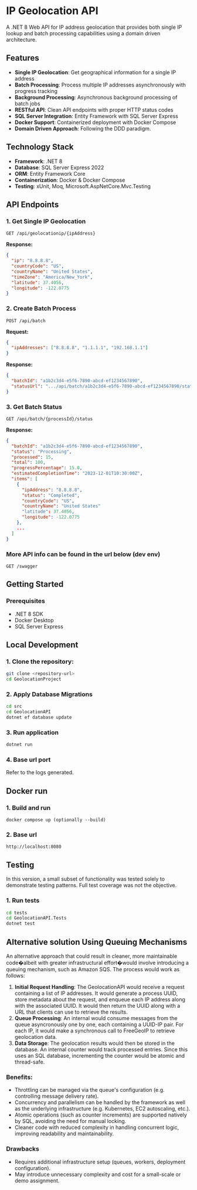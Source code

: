# IP Geolocation API

A .NET 8 Web API for IP address geolocation that provides both single IP lookup and batch processing capabilities using a domain driven architecture.

## Features

- **Single IP Geolocation**: Get geographical information for a single IP address
- **Batch Processing**: Process multiple IP addresses asynchronously with progress tracking
- **Background Processing**: Asynchronous background processing of batch jobs
- **RESTful API**: Clean API endpoints with proper HTTP status codes
- **SQL Server Integration**: Entity Framework with SQL Server Express
- **Docker Support**: Containerized deployment with Docker Compose
- **Domain Driven Approach**: Following the DDD paradigm.

## Technology Stack

- **Framework**: .NET 8
- **Database**: SQL Server Express 2022
- **ORM**: Entity Framework Core
- **Containerization**: Docker & Docker Compose
- **Testing**: xUnit, Moq, Microsoft.AspNetCore.Mvc.Testing

## API Endpoints

### 1. Get Single IP Geolocation
```http
GET /api/geolocationip/{ipAddress}
```
**Response:**

```json
{
  "ip": "8.8.8.8",
  "countryCode": "US",
  "countryName": "United States",
  "timeZone": "America/New_York",
  "latitude": 37.4056,
  "longitude": -122.0775
}
```
### 2. Create Batch Process
```http
POST /api/batch
```
**Request:**
```json
{
  "ipAddresses": ["8.8.8.8", "1.1.1.1", "192.168.1.1"]
}
```
**Response:**
```json
{
  "batchId": "a1b2c3d4-e5f6-7890-abcd-ef1234567890",
  "statusUrl": ".../api/batch/a1b2c3d4-e5f6-7890-abcd-ef1234567890/status"
}
```
### 3. Get Batch Status
```http
GET /api/batch/{processId}/status
```
**Response:**
```json
{
  "batchId": "a1b2c3d4-e5f6-7890-abcd-ef1234567890",
  "status": "Processing",
  "processed": 15,
  "total": 100,
  "progressPercentage": 15.0,
  "estimatedCompletionTime": "2023-12-01T10:30:00Z",
  "items": [
    {
      "ipAddress": "8.8.8.8",
      "status": "Completed",
      "countryCode": "US",
      "countryName": "United States"
      "latitude": 37.4056,
      "longitude": -122.0775
    },
    ...
  ]
}
```
### More API info can be found in the url below (dev env)
```http
GET /swagger
```

## Getting Started
### Prerequisites

- .NET 8 SDK
- Docker Desktop
- SQL Server Express

## Local Development
### 1. Clone the repository:
```bash
git clone <repository-url>
cd GeolocationProject
```
### 2. Apply Database Migrations
```bash
cd src
cd GeolocationAPI
dotnet ef database update
```
### 3. Run application
```bash
dotnet run
```
### 4. Base url port
Refer to the logs generated.
## Docker run
### 1. Build and run
```
docker compose up (optionally --build)
```
### 2. Base url
```
http://localhost:8080
```
## Testing

In this version, a small subset of functionality was tested solely to demonstrate testing patterns. Full test coverage was not the objective.

### 1. Run tests
```bash
cd tests
cd GeolocationAPI.Tests
dotnet test
```

## Alternative solution Using Queuing Mechanisms
An alternative approach that could result in cleaner, more maintainable code�albeit with greater infrastructural effort�would involve introducing a queuing mechanism, such as Amazon SQS. The process would work as follows:
1. **Initial Request Handling**:
The GeolocationAPI would receive a request containing a list of IP addresses. It would generate a process UUID, store metadata about the request, and enqueue each IP address along with the associated UUID. It would then return the UUID along with a URL that clients can use to retrieve the results.
2. **Queue Processing**:
An internal would consume messages from the queue asyncronously one by one, each containing a UUID-IP pair. For each IP, it would make a synchronous call to FreeGeoIP to retrieve geolocation data.
3. **Data Storage**:
The geolocation results would then be stored in the database. An internal counter would track processed entries. Since this uses an SQL database, incrementing the counter would be atomic and thread-safe.
### Benefits:
- Throttling can be managed via the queue's configuration (e.g. controlling message delivery rate).
- Concurrency and parallelism can be handled by the framework as well as the underlying infrastructure (e.g. Kubernetes, EC2 autoscaling, etc.).
- Atomic operations (such as counter increments) are supported natively by SQL, avoiding the need for manual locking.
- Cleaner code with reduced complexity in handling concurrent logic, improving readability and maintainability.

### Drawbacks
- Requires additional infrastructure setup (queues, workers, deployment configuration).
- May introduce unnecessary complexity and cost for a small-scale or demo assignment.